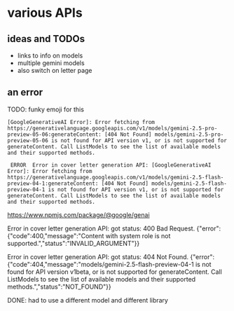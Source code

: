# various APIs

## ideas and TODOs

- links to info on models
- multiple gemini models
- also switch on letter page


## an error

TODO: funky emoji for this

```
[GoogleGenerativeAI Error]: Error fetching from https://generativelanguage.googleapis.com/v1/models/gemini-2.5-pro-preview-05-06:generateContent: [404 Not Found] models/gemini-2.5-pro-preview-05-06 is not found for API version v1, or is not supported for generateContent. Call ListModels to see the list of available models and their supported methods.
```

```
 ERROR  Error in cover letter generation API: [GoogleGenerativeAI Error]: Error fetching from https://generativelanguage.googleapis.com/v1/models/gemini-2.5-flash-preview-04-1:generateContent: [404 Not Found] models/gemini-2.5-flash-preview-04-1 is not found for API version v1, or is not supported for generateContent. Call ListModels to see the list of available models and their supported methods.
 ```

 https://www.npmjs.com/package/@google/genai

 Error in cover letter generation API: got status: 400 Bad Request. {"error":{"code":400,"message":"Content with system role is not supported.","status":"INVALID_ARGUMENT"}}

 Error in cover letter generation API: got status: 404 Not Found. {"error":{"code":404,"message":"models/gemini-2.5-flash-preview-04-1 is not found for API version v1beta, or is not supported for generateContent. Call ListModels to see the list of available models and their supported methods.","status":"NOT_FOUND"}}

 DONE: had to use a different model and different library